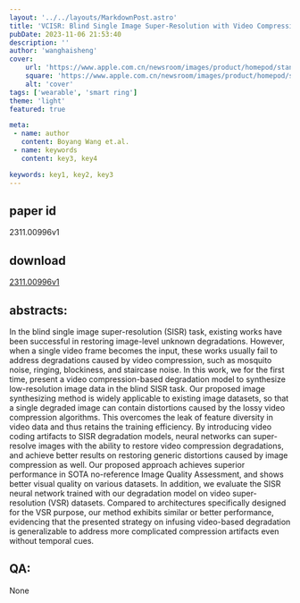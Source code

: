 ```yaml
---
layout: '../../layouts/MarkdownPost.astro'
title: 'VCISR: Blind Single Image Super-Resolution with Video Compression Synthetic Data'
pubDate: 2023-11-06 21:53:40
description: ''
author: 'wanghaisheng'
cover:
    url: 'https://www.apple.com.cn/newsroom/images/product/homepod/standard/Apple-HomePod-hero-230118_big.jpg.large_2x.jpg'
    square: 'https://www.apple.com.cn/newsroom/images/product/homepod/standard/Apple-HomePod-hero-230118_big.jpg.large_2x.jpg'
    alt: 'cover'
tags: ['wearable', 'smart ring'] 
theme: 'light'
featured: true

meta:
 - name: author
   content: Boyang Wang et.al.
 - name: keywords
   content: key3, key4

keywords: key1, key2, key3
---
```


## paper id
2311.00996v1
## download
[2311.00996v1](http://arxiv.org/abs/2311.00996v1)
## abstracts:
In the blind single image super-resolution (SISR) task, existing works have been successful in restoring image-level unknown degradations. However, when a single video frame becomes the input, these works usually fail to address degradations caused by video compression, such as mosquito noise, ringing, blockiness, and staircase noise. In this work, we for the first time, present a video compression-based degradation model to synthesize low-resolution image data in the blind SISR task. Our proposed image synthesizing method is widely applicable to existing image datasets, so that a single degraded image can contain distortions caused by the lossy video compression algorithms. This overcomes the leak of feature diversity in video data and thus retains the training efficiency. By introducing video coding artifacts to SISR degradation models, neural networks can super-resolve images with the ability to restore video compression degradations, and achieve better results on restoring generic distortions caused by image compression as well. Our proposed approach achieves superior performance in SOTA no-reference Image Quality Assessment, and shows better visual quality on various datasets. In addition, we evaluate the SISR neural network trained with our degradation model on video super-resolution (VSR) datasets. Compared to architectures specifically designed for the VSR purpose, our method exhibits similar or better performance, evidencing that the presented strategy on infusing video-based degradation is generalizable to address more complicated compression artifacts even without temporal cues.
## QA:
None
